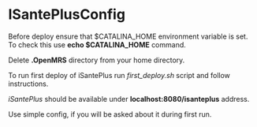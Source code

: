 # ISantePlusConfig

Before deploy ensure that $CATALINA_HOME environment variable is set. To check this use
__echo $CATALINA_HOME__ command.

Delete __.OpenMRS__ directory from your home directory.

To run first deploy of iSantePlus run _first_deploy.sh_ script and follow instructions.

_iSantePlus_ should be available under __localhost:8080/isanteplus__ address.

Use simple config, if you will be asked about it during first run.
